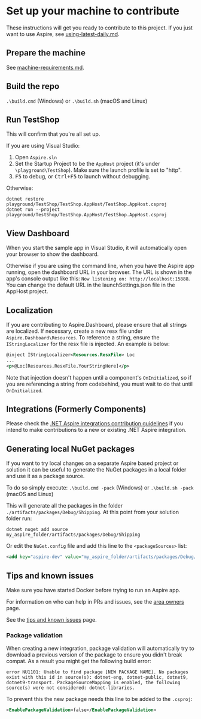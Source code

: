 # Set up your machine to contribute

These instructions will get you ready to contribute to this project. If you just want to use Aspire, see [using-latest-daily.md](using-latest-daily.md).

## Prepare the machine

See [machine-requirements.md](machine-requirements.md).

## Build the repo
`.\build.cmd` (Windows) or `.\build.sh` (macOS and Linux)

## Run TestShop

This will confirm that you're all set up.

If you are using Visual Studio:

1. Open `Aspire.sln`
1. Set the Startup Project to be the `AppHost` project (it's under `\playground\TestShop`). Make sure the launch profile is set to "http".
1. <kbd>F5</kbd> to debug, or <kbd>Ctrl+F5</kbd> to launch without debugging.

Otherwise:
```shell
dotnet restore playground/TestShop/TestShop.AppHost/TestShop.AppHost.csproj
dotnet run --project playground/TestShop/TestShop.AppHost/TestShop.AppHost.csproj
```

## View Dashboard

When you start the sample app in Visual Studio, it will automatically open your browser to show the dashboard.

Otherwise if you are using the command line, when you have the Aspire app running, open the dashboard URL in your browser. The URL is shown in the app's console output like this: `Now listening on: http://localhost:15888`. You can change the default URL in the launchSettings.json file in the AppHost project.

## Localization

If you are contributing to Aspire.Dashboard, please ensure that all strings are localized. If necessary,
create a new resx file under `Aspire.Dashboard\Resources`. To reference a string, ensure the `IStringLocalizer` for the resx file is
injected. An example is below:

```xml
@inject IStringLocalizer<Resources.ResxFile> Loc
...
<p>@Loc[Resources.ResxFile.YourStringHere]</p>
```

Note that injection doesn't happen until a component's `OnInitialized`, so if you are referencing a string from codebehind, you must wait to do that
until `OnInitialized`.

## Integrations (Formerly Components)

Please check the [.NET Aspire integrations contribution guidelines](../src/Components/README.md) if you intend to make contributions to a new or existing .NET Aspire integration.

## Generating local NuGet packages

If you want to try local changes on a separate Aspire based project or solution it can be useful to generate the NuGet packages
in a local folder and use it as a package source.

To do so simply execute:
`.\build.cmd -pack` (Windows) or `.\build.sh -pack` (macOS and Linux)

This will generate all the packages in the folder `./artifacts/packages/Debug/Shipping`. At this point from your solution folder run:

`dotnet nuget add source my_aspire_folder/artifacts/packages/Debug/Shipping`

Or edit the `NuGet.config` file and add this line to the `<packageSources>` list:

```xml
<add key="aspire-dev" value="my_aspire_folder/artifacts/packages/Debug/Shipping" />
```

## Tips and known issues

Make sure you have started Docker before trying to run an Aspire app.

For information on who can help in PRs and issues, see the [area owners](area-owners.md) page.

See the [tips and known issues](tips-and-known-issues.md) page.

### Package validation

When creating a new integration, package validation will automatically try to download a previous version of the package to ensure you didn't break compat. As a result you might get the following build error:

```shell
error NU1101: Unable to find package [NEW PACKAGE NAME]. No packages exist with this id in source(s): dotnet-eng, dotnet-public, dotnet9, dotnet9-transport. PackageSourceMapping is enabled, the following source(s) were not considered: dotnet-libraries.
```

To prevent this the new package needs this line to be added to the `.csproj`:

```xml
<EnablePackageValidation>false</EnablePackageValidation>
```
